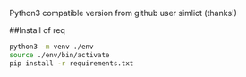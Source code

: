 Python3 compatible version from github user simlict (thanks!)


##Install of req
```bash
python3 -m venv ./env
source ./env/bin/activate
pip install -r requirements.txt
```
